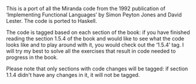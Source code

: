 This is a port of all the Miranda code from the 1992 publication of
‘Implementing Functional Languages’ by Simon Peyton Jones and David
Lester. The code is ported to Haskell.

The code is tagged based on each section of the book: if you have
finished reading the section 1.5.4 of the book and would like to see
what the code looks like and to play around with it, you would check
out the ‘1.5.4’ tag. I will try my best to solve all the exercises
that result in code needed to progress in the book.

Please note that only sections with code changes will be tagged: if
section 1.1.4 didn't have any changes in it, it will not be tagged.
